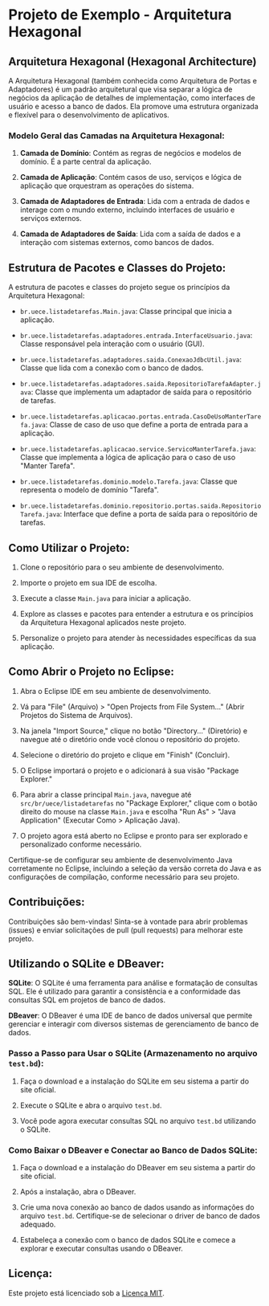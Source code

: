 # Projeto de Exemplo - Arquitetura Hexagonal

## Arquitetura Hexagonal (Hexagonal Architecture)

A Arquitetura Hexagonal (também conhecida como Arquitetura de Portas e Adaptadores) é um padrão arquitetural que visa separar a lógica de negócios da aplicação de detalhes de implementação, como interfaces de usuário e acesso a banco de dados. Ela promove uma estrutura organizada e flexível para o desenvolvimento de aplicativos.

### Modelo Geral das Camadas na Arquitetura Hexagonal:

1. **Camada de Domínio**: Contém as regras de negócios e modelos de domínio. É a parte central da aplicação.

2. **Camada de Aplicação**: Contém casos de uso, serviços e lógica de aplicação que orquestram as operações do sistema.

3. **Camada de Adaptadores de Entrada**: Lida com a entrada de dados e interage com o mundo externo, incluindo interfaces de usuário e serviços externos.

4. **Camada de Adaptadores de Saída**: Lida com a saída de dados e a interação com sistemas externos, como bancos de dados.

## Estrutura de Pacotes e Classes do Projeto:

A estrutura de pacotes e classes do projeto segue os princípios da Arquitetura Hexagonal:

- `br.uece.listadetarefas.Main.java`: Classe principal que inicia a aplicação.

- `br.uece.listadetarefas.adaptadores.entrada.InterfaceUsuario.java`: Classe responsável pela interação com o usuário (GUI).

- `br.uece.listadetarefas.adaptadores.saida.ConexaoJdbcUtil.java`: Classe que lida com a conexão com o banco de dados.

- `br.uece.listadetarefas.adaptadores.saida.RepositorioTarefaAdapter.java`: Classe que implementa um adaptador de saída para o repositório de tarefas.

- `br.uece.listadetarefas.aplicacao.portas.entrada.CasoDeUsoManterTarefa.java`: Classe de caso de uso que define a porta de entrada para a aplicação.

- `br.uece.listadetarefas.aplicacao.service.ServicoManterTarefa.java`: Classe que implementa a lógica de aplicação para o caso de uso "Manter Tarefa".

- `br.uece.listadetarefas.dominio.modelo.Tarefa.java`: Classe que representa o modelo de domínio "Tarefa".

- `br.uece.listadetarefas.dominio.repositorio.portas.saida.RepositorioTarefa.java`: Interface que define a porta de saída para o repositório de tarefas.

## Como Utilizar o Projeto:

1. Clone o repositório para o seu ambiente de desenvolvimento.

2. Importe o projeto em sua IDE de escolha.

3. Execute a classe `Main.java` para iniciar a aplicação.

4. Explore as classes e pacotes para entender a estrutura e os princípios da Arquitetura Hexagonal aplicados neste projeto.

5. Personalize o projeto para atender às necessidades específicas da sua aplicação.

## Como Abrir o Projeto no Eclipse:

1. Abra o Eclipse IDE em seu ambiente de desenvolvimento.

2. Vá para "File" (Arquivo) > "Open Projects from File System..." (Abrir Projetos do Sistema de Arquivos).

3. Na janela "Import Source," clique no botão "Directory..." (Diretório) e navegue até o diretório onde você clonou o repositório do projeto.

4. Selecione o diretório do projeto e clique em "Finish" (Concluir).

5. O Eclipse importará o projeto e o adicionará à sua visão "Package Explorer."

6. Para abrir a classe principal `Main.java`, navegue até `src/br/uece/listadetarefas` no "Package Explorer," clique com o botão direito do mouse na classe `Main.java` e escolha "Run As" > "Java Application" (Executar Como > Aplicação Java).

7. O projeto agora está aberto no Eclipse e pronto para ser explorado e personalizado conforme necessário.

Certifique-se de configurar seu ambiente de desenvolvimento Java corretamente no Eclipse, incluindo a seleção da versão correta do Java e as configurações de compilação, conforme necessário para seu projeto.


## Contribuições:

Contribuições são bem-vindas! Sinta-se à vontade para abrir problemas (issues) e enviar solicitações de pull (pull requests) para melhorar este projeto.

## Utilizando o SQLite e DBeaver:

**SQLite**: O SQLite é uma ferramenta para análise e formatação de consultas SQL. Ele é utilizado para garantir a consistência e a conformidade das consultas SQL em projetos de banco de dados.


**DBeaver**: O DBeaver é uma IDE de banco de dados universal que permite gerenciar e interagir com diversos sistemas de gerenciamento de banco de dados.


### Passo a Passo para Usar o SQLite (Armazenamento no arquivo `test.bd`):

1. Faça o download e a instalação do SQLite em seu sistema a partir do site oficial.

2. Execute o SQLite e abra o arquivo `test.bd`.

3. Você pode agora executar consultas SQL no arquivo `test.bd` utilizando o SQLite.

### Como Baixar o DBeaver e Conectar ao Banco de Dados SQLite:

1. Faça o download e a instalação do DBeaver em seu sistema a partir do site oficial.

2. Após a instalação, abra o DBeaver.

3. Crie uma nova conexão ao banco de dados usando as informações do arquivo `test.bd`. Certifique-se de selecionar o driver de banco de dados adequado.

4. Estabeleça a conexão com o banco de dados SQLite e comece a explorar e executar consultas usando o DBeaver.


## Licença:

Este projeto está licenciado sob a [Licença MIT](LICENSE).
